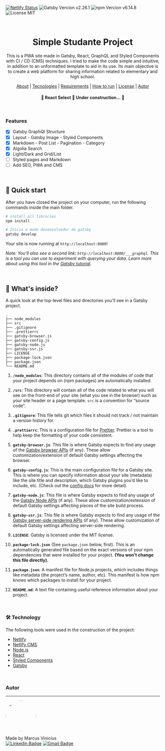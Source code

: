
[![Netlify Status](https://api.netlify.com/api/v1/badges/04f469a2-7a07-4b26-96a9-cd5e22dc9297/deploy-status)](https://app.netlify.com/sites/simple-studant/deploys)
![Gatsby Vercion v2.26.1](https://img.shields.io/badge/gatsby-2.26.1-blue)
![npm Vercion v6.14.8](https://img.shields.io/badge/npm-6.14.8-blue)
![License MIT](https://img.shields.io/badge/license-MIT-blue)

<br />

<h1 align="center">Simple Studante Project</h1>
<p align="center">This is a PWA site made in Gatsby, React, GraphQL and Styled Components with CI / CD (CMS) techniques. I tried to make the code simple and intuitive, in addition to an unformatted template to aid in its use. Its main objective is to create a web platform for sharing information related to elementary and high school.</p>

<p align="center">
 <a href="#about">About</a> |
 <a href="#techs">Tecnologies</a> |
 <a href="#requirements">Requirements</a> |
 <a href="#run">How to run</a> |
 <a href="#license">License</a> |
 <a href="#autor">Autor</a>
</p>

<h4 align="center"> 
	🚧  React Select 🚀 Under construction...  🚧
</h4>

<br />

### Features
- [x] Gatsby GraphQl Structure
- [x] Layout - Gatsby Image - Styled Components
- [x] Markdown - Post List - Pagination - Category
- [x] Algolia Search
- [x] Light/Dark and Grid/List
- [ ] Styled pages and Markdown
- [ ] Add SEO, PWA and CMS

<br />

## 🚀 Quick start

After you have closed the project on your computer, run the following commands inside the main folder.

```sh
# install all libraries
npm install

# Inicia o modo desenvolvedor do gatsby
gatsby develop
```

Your site is now running at `http://localhost:8000`!

_Note: You'll also see a second link: _`http://localhost:8000/___graphql`_. This is a tool you can use to experiment with querying your data. Learn more about using this tool in the [Gatsby tutorial](https://www.gatsbyjs.org/tutorial/part-five/#introducing-graphiql)._

<br />

## 🧐 What's inside?

A quick look at the top-level files and directories you'll see in a Gatsby project.

    .
    ├── node_modules
    ├── src
    ├── .gitignore
    ├── .prettierrc
    ├── gatsby-browser.js
    ├── gatsby-config.js
    ├── gatsby-node.js
    ├── gatsby-ssr.js
    ├── LICENSE
    ├── package-lock.json
    ├── package.json
    └── README.md

1.  **`/node_modules`**: This directory contains all of the modules of code that your project depends on (npm packages) are automatically installed.

2.  **`/src`**: This directory will contain all of the code related to what you will see on the front-end of your site (what you see in the browser) such as your site header or a page template. `src` is a convention for “source code”.

3.  **`.gitignore`**: This file tells git which files it should not track / not maintain a version history for.

4.  **`.prettierrc`**: This is a configuration file for [Prettier](https://prettier.io/). Prettier is a tool to help keep the formatting of your code consistent.

5.  **`gatsby-browser.js`**: This file is where Gatsby expects to find any usage of the [Gatsby browser APIs](https://www.gatsbyjs.org/docs/browser-apis/) (if any). These allow customization/extension of default Gatsby settings affecting the browser.

6.  **`gatsby-config.js`**: This is the main configuration file for a Gatsby site. This is where you can specify information about your site (metadata) like the site title and description, which Gatsby plugins you’d like to include, etc. (Check out the [config docs](https://www.gatsbyjs.org/docs/gatsby-config/) for more detail).

7.  **`gatsby-node.js`**: This file is where Gatsby expects to find any usage of the [Gatsby Node APIs](https://www.gatsbyjs.org/docs/node-apis/) (if any). These allow customization/extension of default Gatsby settings affecting pieces of the site build process.

8.  **`gatsby-ssr.js`**: This file is where Gatsby expects to find any usage of the [Gatsby server-side rendering APIs](https://www.gatsbyjs.org/docs/ssr-apis/) (if any). These allow customization of default Gatsby settings affecting server-side rendering.

9.  **`LICENSE`**: Gatsby is licensed under the MIT license.

10. **`package-lock.json`** (See `package.json` below, first). This is an automatically generated file based on the exact versions of your npm dependencies that were installed for your project. **(You won’t change this file directly).**

11. **`package.json`**: A manifest file for Node.js projects, which includes things like metadata (the project’s name, author, etc). This manifest is how npm knows which packages to install for your project.

12. **`README.md`**: A text file containing useful reference information about your project.

<br />

### 🛠 Technology

The following tools were used in the construction of the project:

- [Netlify](https://app.netlify.com)
- [Netlify CMS](https://www.netlifycms.org/)
- [Node.js](https://nodejs.org/en/)
- [React](https://pt-br.reactjs.org/)
- [Styled Components](https://styled-components.com/)
- [Gatsby](https://www.gatsbyjs.com/)

<br />

### Autor
---

 <img style="border-radius: 50%;" src="https://media-exp1.licdn.com/dms/image/C4D03AQG1Rmve0U9s2Q/profile-displayphoto-shrink_200_200/0/1606174896348?e=1614211200&v=beta&t=ogBH5IaEepMzzvj9CSJMK6pFQ9qAlS5H5TEwJMdySNU" width="100px;" alt=""/>

Made by Marcus Vinicius
<br />
[![Linkedin Badge](https://img.shields.io/badge/-Marcus-blue?style=flat-square&logo=Linkedin&logoColor=white&link=https://www.linkedin.com/in/marcus-vinicius-almeida-pires-b194691b6/)](https://www.linkedin.com/in/marcus-vinicius-almeida-pires-b194691b6/) 
[![Gmail Badge](https://img.shields.io/badge/-marcus.vinicius.mvap@gmail.com-c14438?style=flat-square&logo=Gmail&logoColor=white&link=mailto:marcus.vinicius.mvap@gmail.com)](mailto:tgmarinho@gmail.com)
